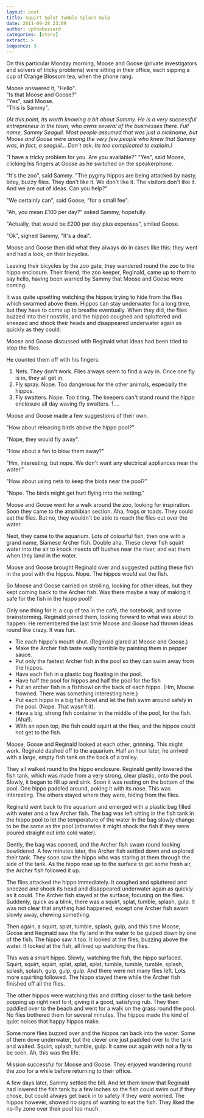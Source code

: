 ```yaml
---
layout: post
title: Squirt Splat Tumble Splash Gulp
date: 2011-09-28 23:09
author: upthebuzzard
categories: [story]
extract: >
sequence: 3
---
```

On this particular Monday morning, Moose and Goose (private investigators and solvers of tricky problems) were sitting in their office, each sipping a cup of Orange Blossom tea, when the phone rang.

Moose answered it, "Hello".  
"Is that Moose and Goose?"  
"Yes", said Moose.  
"This is Sammy".  

_(At this point, its worth knowing a bit about Sammy. He is a very successful entrepreneur in the town, who owns several of the businesses there. Full name, Sammy Seagull. Most people assumed that was just a nickname, but Moose and Goose were among the very few people who knew that Sammy was, in fact, a seagull... Don't ask. Its too complicated to explain.)_

"I have a tricky problem for you. Are you available?"
"Yes", said Moose, clicking his fingers at Goose as he switched on the speakerphone.

"It's the zoo", said Sammy. "The pygmy hippos are being attacked by nasty, bitey, buzzy flies. They don't like it. We don't like it. The visitors don't like it. And we are out of ideas. Can you help?"

"We certainly can", said Goose, "for a small fee".

"Ah, you mean £100 per day?" asked Sammy, hopefully.

"Actually, that would be £200 per day plus expenses", smiled Goose.

"Ok", sighed Sammy, "It's a deal".

Moose and Goose then did what they always do in cases like this: they went and had a look, on their bicycles.

Leaving their bicycles by the zoo gate, they wandered round the zoo to the hippo enclosure. Their friend, the zoo keeper, Reginald, came up to them to say hello, having been warned by Sammy that Moose and Goose were coming.

It was quite upsetting watching the hippos trying to hide from the flies which swarmed above them. Hippos can stay underwater for a long time, but they have to come up to breathe eventually. When they did, the flies buzzed into their nostrils, and the hippos coughed and spluttered and sneezed and shook their heads and disappeared underwater again as quickly as they could.

Moose and Goose discussed with Reginald what ideas had been tried to stop the flies.

He counted them off with his fingers:
1. Nets. They don't work. Flies always seem to find a way in. Once one fly is in, they all get in.
1. Fly spray. Nope. Too dangerous for the other animals, especially the hippos.
1. Fly swatters. Nope. Too tiring. The keepers can't stand round the hippo enclosure all day waving fly swatters.
1.…

Moose and Goose made a few suggestions of their own.

"How about releasing birds above the hippo pool?"

"Nope, they would fly away".

"How about a fan to blow them away?"

"Hm, interesting, but nope. We don't want any electrical appliances near the water."

"How about using nets to keep the birds near the pool?"

"Nope. The birds might get hurt flying into the netting."

Moose and Goose went for a walk around the zoo, looking for inspiration. Soon they came to the amphibian section. Aha, frogs or toads. They could eat the flies. But no, they wouldn't be able to reach the flies out over the water.

Next, they came to the aquarium. Lots of colourful fish, then one with a grand name, Siamese Archer fish. Double aha. These clever fish squirt water into the air to knock insects off bushes near the river, and eat them when they land in the water.

Moose and Goose brought Reginald over and suggested putting these fish in the pool with the hippos. Nope. The hippos would eat the fish.

So Moose and Goose carried on strolling, looking for other ideas, but they kept coming back to the Archer fish. Was there maybe a way of making it safe for the fish in the hippo pool?

Only one thing for it: a cup of tea in the café, the notebook, and some brainstorming. Reginald joined them, looking forward to what was about to happen. He remembered the last time Moose and Goose had thrown ideas round like crazy. It was fun.

* Tie each hippo's mouth shut. (Reginald glared at Moose and Goose.)
* Make the Archer fish taste really horrible by painting them in pepper sauce.
* Put only the fastest Archer fish in the pool so they can swim away from the hippos.
* Have each fish in a plastic bag floating in the pool.
* Have half the pool for hippos and half the pool for the fish
* Put an archer fish in a fishbowl on the back of each hippo. (Hm, Moose frowned. There was something interesting here.)
* Put each hippo in a big fish bowl and let the fish swim around safely in the pool. (Nope. That wasn't it).
* Have a big, strong fish container in the middle of the pool, for the fish. (Aha!).
* With an open top, the fish could squirt at the flies, and the hippos could not get to the fish.

Moose, Goose and Reginald looked at each other, grinning. This might work. Reginald dashed off to the aquarium. Half an hour later, he arrived with a large, empty fish tank on the back of a trolley.

They all walked round to the hippo enclosure. Reginald gently lowered the fish tank, which was made from a very strong, clear plastic, onto the pool. Slowly, it began to fill up and sink. Soon it was resting on the bottom of the pool. One hippo paddled around, poking it with its nose. This was interesting. The others stayed where they were, hiding from the flies.

Reginald went back to the aquarium and emerged with a plastic bag filled with water and a few Archer fish. The bag was left sitting in the fish tank in the hippo pool to let the temperature of the water in the bag slowly change to be the same as the pool (otherwise it might shock the fish if they were poured straight out into cold water).

Gently, the bag was opened, and the Archer fish swam round looking bewildered. A few minutes later, the Archer fish settled down and explored their tank. They soon saw the hippo who was staring at them through the side of the tank. As the hippo rose up to the surface to get some fresh air, the Archer fish followed it up.

The flies attacked the hippo immediately. It coughed and spluttered and sneezed and shook its head and disappeared underwater again as quickly as it could. The Archer fish stayed at the surface, focusing on the flies. Suddenly, quick as a blink, there was a squirt, splat, tumble, splash, gulp. It was not clear that anything had happened, except one Archer fish swam slowly away, chewing something.

Then again, a squirt, splat, tumble, splash, gulp, and this time Moose, Goose and Reginald saw the fly land in the water to be gulped down by one of the fish. The hippo saw it too. It looked at the flies, buzzing above the water. It looked at the fish, all lined up watching the flies.

This was a smart hippo. Slowly, watching the fish, the hippo surfaced. Squirt, squirt, squirt, splat, splat, splat, tumble, tumble, tumble, splash, splash, splash, gulp, gulp, gulp. And there were not many flies left. Lots more squirting followed. The hippo stayed there while the Archer fish finished off all the flies.

The other hippos were watching this and drifting closer to the tank before popping up right next to it, giving it a good, satisfying rub. They then paddled over to the beach and went for a walk on the grass round the pool. No flies bothered them for several minutes. The hippos made the kind of quiet noises that happy hippos make.

Some more flies buzzed over and the hippos ran back into the water. Some of them dove underwater, but the clever one just paddled over to the tank and waited. Squirt, splash, tumble, gulp. It came out again with not a fly to be seen. Ah, this was the life.

Mission successful for Moose and Goose. They enjoyed wandering round the zoo for a while before returning to their office.

A few days later, Sammy settled the bill. And let them know that Reginald had lowered the fish tank by a few inches so the fish could swim out if they chose, but could always get back in to safety if they were worried. The hippos however, showed no signs of wanting to eat the fish. They liked the no-fly zone over their pool too much.
